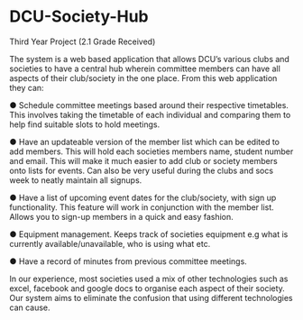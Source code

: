 # DCU-Society-Hub
Third Year Project (2.1 Grade Received)

The system is a web based application that allows DCU’s various clubs and societies to have a central hub wherein committee members can
have all aspects of their club/society in the one place. From this web application they can: 

●	 Schedule committee meetings based around their respective timetables. This involves taking the timetable of each individual and
   comparing them to help find suitable slots to hold meetings. 
   
●	Have an updateable version of the member list which can be edited to add members. This will hold each societies members name, 
  student number and email. This will make it much easier to add club or society members onto lists for events.
  Can also be very useful during the clubs and socs week to neatly maintain all signups. 
  
●	Have a list of upcoming event dates for the club/society, with sign up functionality. This feature will work in conjunction with the
  member list. Allows you to sign-up members in a quick and easy fashion. 
  
●	Equipment management. Keeps track of societies equipment e.g what is currently available/unavailable, who is using what etc. 

●	Have a record of minutes from previous committee meetings. 

In our experience, most societies used a mix of other technologies such as excel, facebook and google docs to organise each aspect of their society.
Our system aims to eliminate the confusion that using different technologies can cause. 

